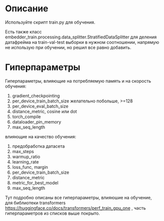 # Описание

Используйте скрипт train.py для обучения.

Есть также класс embedder_train.processing.data_splitter.StratifiedDataSplitter для деления датафрейма на train-val-test выборки в нужном соотношении, напрямую не использую при обучении, но решил все равно добавить.

# Гиперпараметры

Гиперпараметры, влияющие на потребляемую память и на скорость обучения:
1. gradient_checkpointing
3. per_device_train_batch_size желательно побольше, >=128
4. per_device_eval_batch_size
5. distance_metric, cosine или dot
6. torch_compile
7. dataloader_pin_memory
8. max_seq_length

влияющие на качество обучения:
1. предобработка датасета
1. max_steps
2. warmup_ratio
3. learning_rate
7. loss_func, margin
4. per_device_train_batch_size
6. distance_metric
9. metric_for_best_model
5. max_seq_length

Тут подробно описаны все гиперпараметры, влияюшие на обучение, для библиотеки transformers
https://huggingface.co/docs/transformers/perf_train_gpu_one , часть гиперпараметров из списков выше покрыто.